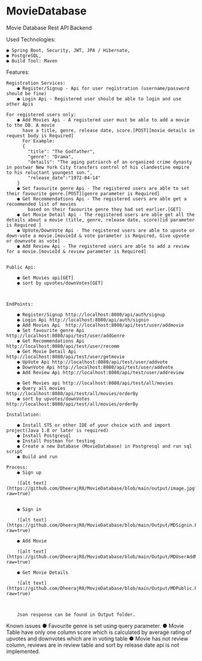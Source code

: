 # MovieDatabase
Movie Database Rest API Backend

Used Technologies:

    ● Spring Boot, Security, JWT, JPA / Hibernate,
	● PostgreSQL,
    ● Build Tool: Maven
	
Features:

	Registration Services:
		● Register/Signup - Api for user registration (username/password should be fine)
		● Login Api - Registered user should be able to login and use other Apis
	
	For registered users only:
		● Add Movies Api - A registered user must be able to add a movie to the DB. A movie
		  have a title, genre, release date, score.[POST][movie details in request body is Required]
		  For Example:
		  {
			"title": "The Godfather",
			"genre": "Drama",
			"details": "The aging patriarch of an organized crime dynasty in postwar New York City transfers control of his clandestine empire to his reluctant youngest son.",
			"release_date":"1972-04-14"
		}
		● Set favourite genre Api - The registered users are able to set their favourite genre.[POST][genre parameter is Required]
		● Get Recommendations Api - The registered users are able get a recommended list of movies
			based on their favourite genre they had set earlier.[GET]
		● Get Movie Detail Api - The registered users are able get all the details about a movie (title, genre, release date, score)[id parameter is Required ]
		● UpVote/DownVote Api - The registered users are able to upvote or down-vote a movie.[movieId & vote parameter is Required, Give upvote or downvote as vote]  
		● Add Review Api - The registered users are able to add a review for a movie.[movieId & review parameter is Required]
		
		
	Public Api:
		
		● Get Movies api[GET]
		● sort by upvotes/downVotes[GET]
		
		
		
	EndPoints:
	
		● Register/Signup http://localhost:8080/api/auth/signup
		● Login Api http://localhost:8080/api/auth/signin
		● Add Movies Api  http://localhost:8080/api/test/user/addmovie
		● Set favourite genre Api http://localhost:8080/api/test/user/addGenre
		● Get Recommendations Api http://localhost:8080/api/test/user/recomm
		● Get Movie Detail Api http://localhost:8080/api/test/user/getmovie
		● UpVote Api http://localhost:8080/api/test/user/addvote
		● DownVote Api http://localhost:8080/api/test/user/addvote
		● Add Review Api http://localhost:8080/api/test/user/addreview
	
		● Get Movies api http://localhost:8080/api/test/all/movies
		● Query all movies http://localhost:8080/api/test/all/movies/orderBy
		● sort by upvotes/downVotes http://localhost:8080/api/test/all/movies/orderBy
		
	Installation:

		● Install STS or other IDE of your choice with and import project(Java 1.8 or later is required)
        ● Install Postgresql
		● Install Postman for testing
		● Create a new Database (MovieDatabase) in Postgresql and run sql script
		● Build and run
		
	Process:
		● Sign up
		
		![alt text](https://github.com/DheerajR8/MovieDatabase/blob/main/output/image.jpg?raw=true)
	
	
		● Sign in
		
		![alt text](https://github.com/DheerajR8/MovieDatabase/blob/main/Output/MDSignin.PNG?raw=true)
		
		● Add Movie
		
		![alt text](https://github.com/DheerajR8/MovieDatabase/blob/main/Output/MDUserAddMovie.PNG?raw=true)
		
		● Get Movie Details
		
		![alt text](https://github.com/DheerajR8/MovieDatabase/blob/main/Output/MDPublic.PNG?raw=true)
		
		
		
		Json response can be found in Output folder.


Known issues
		● Favourite genre is set using query parameter.
		● Movie Table have only one column score which is calculated by average rating of upvotes and downvotes which are in voting table
		● Movie has not review column, reviews are in review table and sort by release date api is not implemented.
